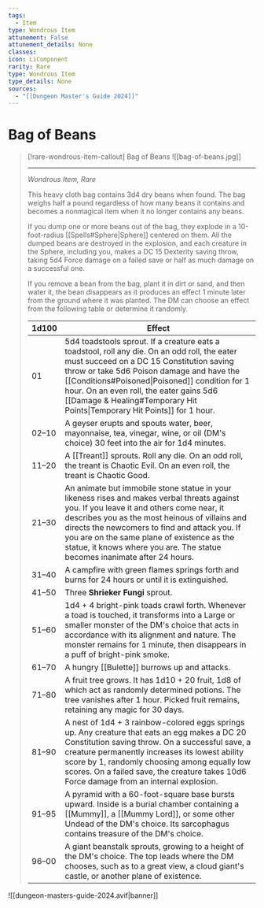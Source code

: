 ```yaml
---
tags:
  - Item
type: Wondrous Item
attunement: False
attunement_details: None
classes:
icon: LiComponent
rarity: Rare
type: Wondrous Item
type_details: None
sources: 
  - "[[Dungeon Master's Guide 2024]]"
---
```

# Bag of Beans
>[!rare-wondrous-item-callout] Bag of Beans
>![[bag-of-beans.jpg]]
>
>- - -
>_Wondrous Item, Rare_
>
>This heavy cloth bag contains 3d4 dry beans when found. The bag weighs half a pound regardless of how many beans it contains and becomes a nonmagical item when it no longer contains any beans.
>
>If you dump one or more beans out of the bag, they explode in a 10-foot-radius [[Spells#Sphere\|Sphere]] centered on them. All the dumped beans are destroyed in the explosion, and each creature in the Sphere, including you, makes a DC 15 Dexterity saving throw, taking 5d4 Force damage on a failed save or half as much damage on a successful one.
>
>If you remove a bean from the bag, plant it in dirt or sand, and then water it, the bean disappears as it produces an effect 1 minute later from the ground where it was planted. The DM can choose an effect from the following table or determine it randomly.
>
>|1d100|Effect|
>|---|---|
>|01|5d4 toadstools sprout. If a creature eats a toadstool, roll any die. On an odd roll, the eater must succeed on a DC 15 Constitution saving throw or take 5d6 Poison damage and have the [[Conditions#Poisoned\|Poisoned]] condition for 1 hour. On an even roll, the eater gains 5d6 [[Damage & Healing#Temporary Hit Points\|Temporary Hit Points]] for 1 hour.|
>|02–10|A geyser erupts and spouts water, beer, mayonnaise, tea, vinegar, wine, or oil (DM's choice) 30 feet into the air for 1d4 minutes.|
>|11–20|A [[Treant]] sprouts. Roll any die. On an odd roll, the treant is Chaotic Evil. On an even roll, the treant is Chaotic Good.|
>|21–30|An animate but immobile stone statue in your likeness rises and makes verbal threats against you. If you leave it and others come near, it describes you as the most heinous of villains and directs the newcomers to find and attack you. If you are on the same plane of existence as the statue, it knows where you are. The statue becomes inanimate after 24 hours.|
>|31–40|A campfire with green flames springs forth and burns for 24 hours or until it is extinguished.|
>|41–50|Three **Shrieker Fungi** sprout.|
>|51–60|1d4 + 4 bright-pink toads crawl forth. Whenever a toad is touched, it transforms into a Large or smaller monster of the DM's choice that acts in accordance with its alignment and nature. The monster remains for 1 minute, then disappears in a puff of bright-pink smoke.|
>|61–70|A hungry [[Bulette]] burrows up and attacks.|
>|71–80|A fruit tree grows. It has 1d10 + 20 fruit, 1d8 of which act as randomly determined potions. The tree vanishes after 1 hour. Picked fruit remains, retaining any magic for 30 days.|
>|81–90|A nest of 1d4 + 3 rainbow-colored eggs springs up. Any creature that eats an egg makes a DC 20 Constitution saving throw. On a successful save, a creature permanently increases its lowest ability score by 1, randomly choosing among equally low scores. On a failed save, the creature takes 10d6 Force damage from an internal explosion.|
>|91–95|A pyramid with a 60-foot-square base bursts upward. Inside is a burial chamber containing a [[Mummy]], a [[Mummy Lord]], or some other Undead of the DM's choice. Its sarcophagus contains treasure of the DM's choice.|
>|96–00|A giant beanstalk sprouts, growing to a height of the DM's choice. The top leads where the DM chooses, such as to a great view, a cloud giant's castle, or another plane of existence.|


![[dungeon-masters-guide-2024.avif|banner]]